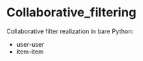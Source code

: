 # Collaborative_filtering

Collaborative filter realization in bare Python:
- user-user
- item-item
